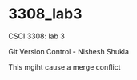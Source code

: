 # 3308_lab3
CSCI 3308: lab 3

Git Version Control - Nishesh Shukla

This mgiht cause a merge conflict



